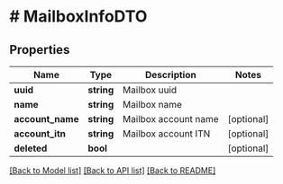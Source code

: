 # # MailboxInfoDTO

## Properties

Name | Type | Description | Notes
------------ | ------------- | ------------- | -------------
**uuid** | **string** | Mailbox uuid |
**name** | **string** | Mailbox name |
**account_name** | **string** | Mailbox account name | [optional]
**account_itn** | **string** | Mailbox account ITN | [optional]
**deleted** | **bool** |  | [optional]

[[Back to Model list]](../../README.md#models) [[Back to API list]](../../README.md#endpoints) [[Back to README]](../../README.md)
